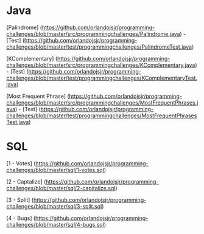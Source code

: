 # Java

[Palindrome] (https://github.com/orlandojsjr/programming-challenges/blob/master/src/programmingchallenges/Palindrome.java) - [Test] (https://github.com/orlandojsjr/programming-challenges/blob/master/test/programmingchallenges/PalindromeTest.java)

[KComplementary] (https://github.com/orlandojsjr/programming-challenges/blob/master/src/programmingchallenges/KComplementary.java) - [Test] (https://github.com/orlandojsjr/programming-challenges/blob/master/test/programmingchallenges/KComplementaryTest.java)

[Most Frequent Phrase] (https://github.com/orlandojsjr/programming-challenges/blob/master/src/programmingchallenges/MostFrequentPhrases.java) - [Test] (https://github.com/orlandojsjr/programming-challenges/blob/master/test/programmingchallenges/MostFrequentPhrasesTest.java)

# SQL
[1 - Votes] (https://github.com/orlandojsjr/programming-challenges/blob/master/sql/1-votes.sql)

[2 - Captalize] (https://github.com/orlandojsjr/programming-challenges/blob/master/sql/2-capitalize.sql)

[3 - Split] (https://github.com/orlandojsjr/programming-challenges/blob/master/sql/3-split.sql)

[4 - Bugs] (https://github.com/orlandojsjr/programming-challenges/blob/master/sql/4-bugs.sql)
